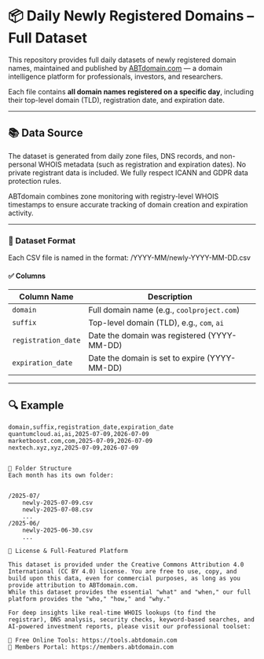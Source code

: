 # 📦 Daily Newly Registered Domains – Full Dataset

This repository provides full daily datasets of newly registered domain names, maintained and published by [ABTdomain.com](https://abtdomain.com) — a domain intelligence platform for professionals, investors, and researchers.

Each file contains **all domain names registered on a specific day**, including their top-level domain (TLD), registration date, and expiration date.

---
## 📚 Data Source
The dataset is generated from daily zone files, DNS records, and non-personal WHOIS metadata (such as registration and expiration dates).
No private registrant data is included. We fully respect ICANN and GDPR data protection rules.

ABTdomain combines zone monitoring with registry-level WHOIS timestamps to ensure accurate tracking of domain creation and expiration activity.

---
### 📄 Dataset Format

Each CSV file is named in the format:
/YYYY-MM/newly-YYYY-MM-DD.csv


#### ✅ Columns

| Column Name       | Description                                  |
|-------------------|----------------------------------------------|
| `domain`          | Full domain name (e.g., `coolproject.com`)   |
| `suffix`          | Top-level domain (TLD), e.g., `com`, `ai`    |
| `registration_date` | Date the domain was registered (YYYY-MM-DD) |
| `expiration_date`   | Date the domain is set to expire (YYYY-MM-DD) |

---

## 🔍 Example

```csv
domain,suffix,registration_date,expiration_date
quantumcloud.ai,ai,2025-07-09,2026-07-09
marketboost.com,com,2025-07-09,2026-07-09
nextech.xyz,xyz,2025-07-09,2026-07-09


📁 Folder Structure
Each month has its own folder:


/2025-07/
    newly-2025-07-09.csv
    newly-2025-07-08.csv
    ...
/2025-06/
    newly-2025-06-30.csv
    ...

🔗 License & Full-Featured Platform

This dataset is provided under the Creative Commons Attribution 4.0 International (CC BY 4.0) license. You are free to use, copy, and build upon this data, even for commercial purposes, as long as you provide attribution to ABTdomain.com.
While this dataset provides the essential "what" and "when," our full platform provides the "who," "how," and "why."

For deep insights like real-time WHOIS lookups (to find the registrar), DNS analysis, security checks, keyword-based searches, and AI-powered investment reports, please visit our professional toolset:

🔧 Free Online Tools: https://tools.abtdomain.com
👥 Members Portal: https://members.abtdomain.com



